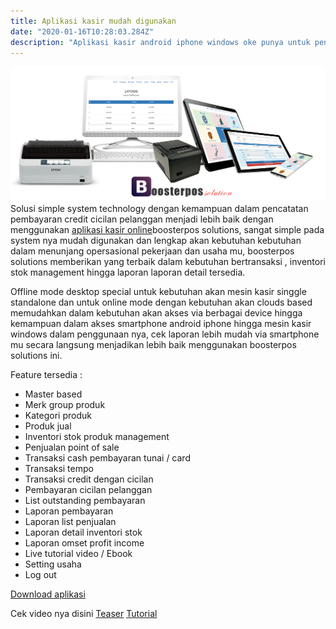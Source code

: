 ```yaml
---
title: Aplikasi kasir mudah digunakan
date: "2020-01-16T10:28:03.284Z"
description: "Aplikasi kasir android iphone windows oke punya untuk pencatatan pembukuan dan mempercepat transaksi penjualan kasir pada mesin kasir online"
---
```

![Aplikasi mesin kasir online adnroid iphone](./onlinemesinkasir.jpg)
Solusi simple system technology dengan kemampuan dalam pencatatan pembayaran credit cicilan pelanggan menjadi lebih baik dengan menggunakan [aplikasi kasir online](https://mesinkasir.netlify.com/aplikasikasironline/)boosterpos solutions, sangat simple pada system nya mudah digunakan dan lengkap akan kebutuhan kebutuhan dalam menunjang opersasional pekerjaan dan usaha mu, boosterpos solutions memberikan yang terbaik dalam kebutuhan bertransaksi , inventori stok management hingga laporan laporan detail tersedia.

Offline mode desktop special untuk kebutuhan akan mesin kasir singgle standalone dan untuk online mode dengan kebutuhan akan clouds based memudahkan dalam kebutuhan akan akses via berbagai device hingga kemampuan dalam akses smartphone android iphone hingga mesin kasir windows dalam penggunaan nya, cek laporan lebih mudah via smartphone mu secara langsung menjadikan lebih baik menggunakan boosterpos solutions ini.

Feature tersedia :
+ Master based
+ Merk group produk
+ Kategori produk
+ Produk jual
+ Inventori stok produk management
+ Penjualan point of sale
+ Transaksi cash pembayaran tunai  / card
+ Transaksi tempo
+ Transaksi credit dengan cicilan
+ Pembayaran cicilan pelanggan
+ List outstanding pembayaran
+ Laporan pembayaran
+ Laporan list penjualan
+ Laporan detail inventori stok
+ Laporan omset profit income
+ Live tutorial video / Ebook
+ Setting usaha
+ Log out

[Download aplikasi](https://mesinkasir.github.io/e-catalog/Boosterpos%20Retail%20Shop.pdf)

Cek video nya disini
[Teaser](https://www.youtube.com/watch?v=WkhKTPQk0-o)
[Tutorial](https://www.youtube.com/playlist?list=PLQDm6k9_HvYNgKZQ0iiHZEUNbAoEvQzVV)
